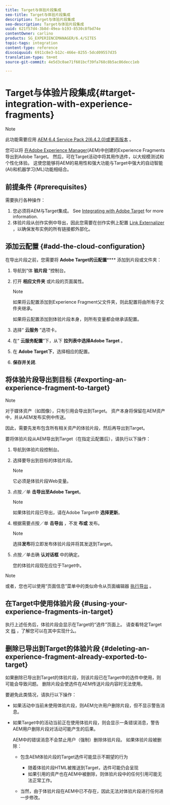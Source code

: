 ```yaml
---
title: Target与体验片段集成
seo-title: Target与体验片段集成
description: Target与体验片段集成
seo-description: Target与体验片段集成
uuid: 621f57d4-3b8d-49ea-b193-8530c8fbd74e
contentOwner: carlino
products: SG_EXPERIENCEMANAGER/6.4/SITES
topic-tags: integration
content-type: reference
discoiquuid: 6911c8e3-b12c-466e-8255-5dcd09557d35
translation-type: tm+mt
source-git-commit: 4e5d3c0ae71f601bcf39fa768c8b5ac86decc1eb

---
```



# Target与体验片段集成{#target-integration-with-experience-fragments}

>[!NOTE]
>
>此功能需要应用 [AEM 6.4 Service Pack 2(6.4.2.0)或更高版本](/help/release-notes/sp-release-notes.md) 。

您可以将 [在Adobe Experience Manager](/help/sites-authoring/experience-fragments.md)(AEM)中创建的Experience Fragments导出到Adobe Target。 然后，可在Target活动中将其用作选件，以大规模测试和个性化体验。 这使您能够将AEM的易用性和强大功能与Target中强大的自动智能(AI)和机器学习(ML)功能相结合。

## 前提条件 {#prerequisites}

需要执行各种操作：

1. 您必须将AEM与Target集成。 See [Integrating with Adobe Target](/help/sites-administering/target.md) for more information.
1. 体验片段从创作实例中导出，因此您需要在创作实例上配置 [Link Externalizer](/help/sites-developing/externalizer.md) ，以确保发布实例的所有链接都外部化。

## 添加云配置 {#add-the-cloud-configuration}

在导出片段之前，您需要将 **Adobe Target的云配置****** 添加到片段或文件夹：

1. 导航到“体 **验片段** ”控制台。
1. 打开 **相应文件夹** 或片段的页面属性。

   >[!NOTE]
   >
   >如果将云配置添加到Experience Fragment父文件夹，则此配置将由所有子文件夹继承。
   >
   >如果将云配置添加到体验片段本身，则所有变量都会继承该配置。

1. 选择“ **云服务** ”选项卡。

1. 在“ **云服务配置**”下，从下 **拉列表中选择Adobe Target** 。
1. 在 **Adobe Target下**，选择相应的配置。

1. **保存并关闭**.

## 将体验片段导出到目标 {#exporting-an-experience-fragment-to-target}

>[!NOTE]
>
>对于媒体资产（如图像），只有引用会导出到Target。 资产本身将保留在AEM资产中，并从AEM发布实例中传送。
>
>因此，需要先发布包含所有相关资产的体验片段，然后再导出到Target。

要将体验片段从AEM导出到Target（在指定云配置后），请执行以下操作：

1. 导航到体验片段控制台。
1. 选择要导出到目标的体验片段。

   >[!NOTE]
   >
   >它必须是体验片段Web变量。

1. 点按／单 **击导出至Adobe Target**。

   >[!NOTE]
   >
   >如果体验片段已导出，请在Adobe Target中 **选择更新**。

1. 根据需要点按／单 **击导出** ，不发 **布或** 发布。

   >[!NOTE]
   >
   >选择**发布**将立即发布体验片段并将其发送到Target。

1. 点按／单击确 **认对话框** 中的确定。

   您的体验片段现在应位于Target中。

>[!NOTE]
>
>或者，您也可以使用“页面信息”菜单中的类似命令从页面编辑器 [执行导出](/help/sites-authoring/author-environment-tools.md#page-information) 。

## 在Target中使用体验片段 {#using-your-experience-fragments-in-target}

执行上述任务后，体验片段会显示在Target的“选件”页面上。 请查看特定Target文 [档](https://experiencecloud.adobe.com/resources/help/en_US/target/target/aem-experience-fragments.html) ，了解您可以在其中实现什么。

## 删除已导出到Target的体验片段 {#deleting-an-experience-fragment-already-exported-to-target}

如果删除已导出到Target的体验片段，则该片段已在Target中的选件中使用，则可能会导致问题。 删除片段会使选件在AEM传送片段内容时无法使用。

要避免此类情况，请执行以下操作：

* 如果活动中当前未使用体验片段，则AEM允许用户删除片段，但不显示警告消息。
* 如果Target中的活动当前正在使用体验片段，则会显示一条错误消息，警告AEM用户删除片段对活动可能产生的后果。

   AEM中的错误消息不会禁止用户（强制）删除体验片段。 如果体验片段被删除：

   * 包含AEM体验片段的Target选件可能显示不期望的行为

      * 随着体验片段HTML被推送到Target，选件可能仍会呈现
      * 如果引用的资产也在AEM中被删除，则体验片段中的任何引用可能无法正常工作。
   * 当然，由于体验片段在AEM中已不存在，因此无法对体验片段进行任何进一步修改。


